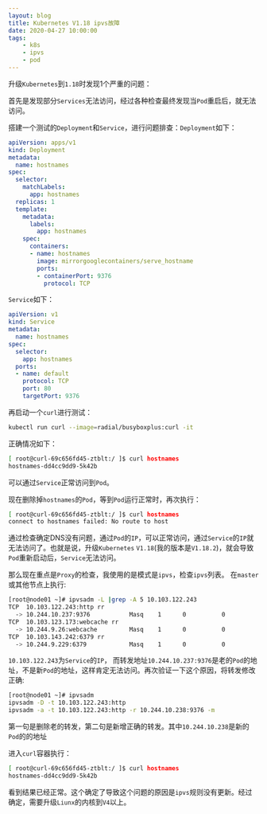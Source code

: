 ```yaml
---
layout: blog
title: Kubernetes V1.18 ipvs故障
date: 2020-04-27 10:00:00
tags:
    - k8s
    - ipvs
    - pod
---
```


升级`Kubernetes`到`1.18`时发现1个严重的问题：

首先是发现部分`Services`无法访问，经过各种检查最终发现当`Pod`重启后，就无法访问。

搭建一个测试的`Deployment`和`Service`，进行问题排查：`Deployment`如下：

```yaml
apiVersion: apps/v1
kind: Deployment
metadata:
  name: hostnames
spec:
  selector:
    matchLabels:
      app: hostnames
  replicas: 1
  template:
    metadata:
      labels:
        app: hostnames
    spec:
      containers:
      - name: hostnames
        image: mirrorgooglecontainers/serve_hostname
        ports:
        - containerPort: 9376
          protocol: TCP
```

`Service`如下：

```yaml
apiVersion: v1
kind: Service
metadata:
  name: hostnames
spec:
  selector:
    app: hostnames
  ports:
  - name: default
    protocol: TCP
    port: 80
    targetPort: 9376
```

再启动一个`curl`进行测试：

```bash
kubectl run curl --image=radial/busyboxplus:curl -it
```

正确情况如下：
```bash
[ root@curl-69c656fd45-ztblt:/ ]$ curl hostnames
hostnames-dd4cc9dd9-5k42b
```

可以通过`Service`正常访问到`Pod`。

现在删除掉`hostnames`的`Pod`，等到`Pod`运行正常时，再次执行：

```bash
[ root@curl-69c656fd45-ztblt:/ ]$ curl hostnames
connect to hostnames failed: No route to host
```

通过检查确定DNS没有问题，通过`Pod`的`IP`，可以正常访问，通过`Service`的`IP`就无法访问了。也就是说，升级`Kubernetes` `V1.18`(我的版本是`V1.18.2`)，就会导致`Pod`重新启动后，`Service`无法访问。

那么现在重点是`Proxy`的检查，我使用的是模式是`ipvs`，检查`ipvs`列表。
在`master`或其他节点上执行:

```bash
[root@node01 ~]# ipvsadm -L |grep -A 5 10.103.122.243
TCP  10.103.122.243:http rr
  -> 10.244.10.237:9376           Masq    1      0          0         
TCP  10.103.123.173:webcache rr
  -> 10.244.9.26:webcache         Masq    1      0          0         
TCP  10.103.143.242:6379 rr
  -> 10.244.9.229:6379            Masq    1      0          0
```

`10.103.122.243`为`Service`的`IP`， 而转发地址`10.244.10.237:9376`是老的`Pod`的地址，不是新`Pod`的地址，这样肯定无法访问。再次验证一下这个原因，将转发修改正确:

```bash
[root@node01 ~]# ipvsadm 
ipvsadm -D -t 10.103.122.243:http
ipvsadm -a -t 10.103.122.243:http -r 10.244.10.238:9376 -m
```
第一句是删除老的转发，第二句是新增正确的转发。其中`10.244.10.238`是新的`Pod`的的地址

进入`curl`容器执行：
```bash
[ root@curl-69c656fd45-ztblt:/ ]$ curl hostnames
hostnames-dd4cc9dd9-5k42b
```

看到结果已经正常。这个确定了导致这个问题的原因是`ipvs`规则没有更新。经过确定，需要升级`Liunx`的内核到`V4`以上。